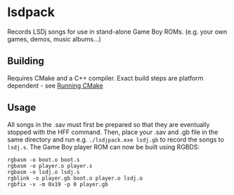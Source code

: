 # lsdpack

Records LSDj songs for use in stand-alone Game Boy ROMs. (e.g. your own games, demos, music albums...)

## Building

Requires CMake and a C++ compiler. Exact build steps are platform dependent - see [Running CMake](https://cmake.org/runningcmake/)

## Usage

All songs in the .sav must first be prepared so that they are eventually stopped with the HFF command. Then, place your .sav and .gb file in the same directory and run e.g. `./lsdjpack.exe lsdj.gb` to record the songs to `lsdj.s`. The Game Boy player ROM can now be built using RGBDS:

    rgbasm -o boot.o boot.s
    rgbasm -o player.o player.s
    rgbasm -o lsdj.o lsdj.s
    rgblink -o player.gb boot.o player.o lsdj.o
    rgbfix -v -m 0x19 -p 0 player.gb
